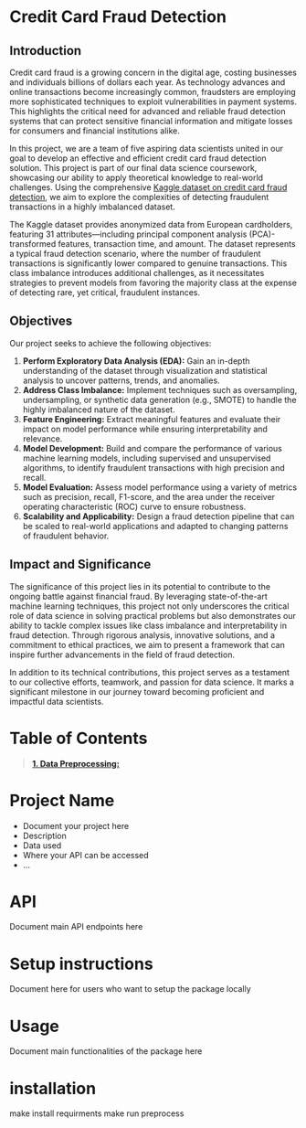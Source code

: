 
# Credit Card Fraud Detection

## Introduction

Credit card fraud is a growing concern in the digital age, costing businesses and individuals billions of dollars each year. As technology advances and online transactions become increasingly common, fraudsters are employing more sophisticated techniques to exploit vulnerabilities in payment systems. This highlights the critical need for advanced and reliable fraud detection systems that can protect sensitive financial information and mitigate losses for consumers and financial institutions alike.

In this project, we are a team of five aspiring data scientists united in our goal to develop an effective and efficient credit card fraud detection solution. This project is part of our final data science coursework, showcasing our ability to apply theoretical knowledge to real-world challenges. Using the comprehensive [Kaggle dataset on credit card fraud detection](https://www.kaggle.com/datasets/mlg-ulb/creditcardfraud/code?datasetId=310&sortBy=voteCount), we aim to explore the complexities of detecting fraudulent transactions in a highly imbalanced dataset.

The Kaggle dataset provides anonymized data from European cardholders, featuring 31 attributes—including principal component analysis (PCA)-transformed features, transaction time, and amount. The dataset represents a typical fraud detection scenario, where the number of fraudulent transactions is significantly lower compared to genuine transactions. This class imbalance introduces additional challenges, as it necessitates strategies to prevent models from favoring the majority class at the expense of detecting rare, yet critical, fraudulent instances.

## Objectives

Our project seeks to achieve the following objectives:
1. **Perform Exploratory Data Analysis (EDA):** Gain an in-depth understanding of the dataset through visualization and statistical analysis to uncover patterns, trends, and anomalies.
2. **Address Class Imbalance:** Implement techniques such as oversampling, undersampling, or synthetic data generation (e.g., SMOTE) to handle the highly imbalanced nature of the dataset.
3. **Feature Engineering:** Extract meaningful features and evaluate their impact on model performance while ensuring interpretability and relevance.
4. **Model Development:** Build and compare the performance of various machine learning models, including supervised and unsupervised algorithms, to identify fraudulent transactions with high precision and recall.
5. **Model Evaluation:** Assess model performance using a variety of metrics such as precision, recall, F1-score, and the area under the receiver operating characteristic (ROC) curve to ensure robustness.
6. **Scalability and Applicability:** Design a fraud detection pipeline that can be scaled to real-world applications and adapted to changing patterns of fraudulent behavior.

## Impact and Significance

The significance of this project lies in its potential to contribute to the ongoing battle against financial fraud. By leveraging state-of-the-art machine learning techniques, this project not only underscores the critical role of data science in solving practical problems but also demonstrates our ability to tackle complex issues like class imbalance and interpretability in fraud detection. Through rigorous analysis, innovative solutions, and a commitment to ethical practices, we aim to present a framework that can inspire further advancements in the field of fraud detection.

In addition to its technical contributions, this project serves as a testament to our collective efforts, teamwork, and passion for data science. It marks a significant milestone in our journey toward becoming proficient and impactful data scientists.



# **Table of Contents**

> [**1. Data Preprocessing:**](./README_Files/Preprocessing.md)










































# Project Name
- Document your project here
- Description
- Data used
- Where your API can be accessed
- ...

# API
Document main API endpoints here

# Setup instructions
Document here for users who want to setup the package locally

# Usage
Document main functionalities of the package here


# installation

make install requirments
make run preprocess
